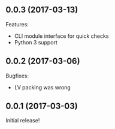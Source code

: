 ## 0.0.3 (2017-03-13)

Features:

* CLI module interface for quick checks
* Python 3 support

## 0.0.2 (2017-03-06)

Bugfixes:

* LV packing was wrong

## 0.0.1 (2017-03-03)

Initial release!

